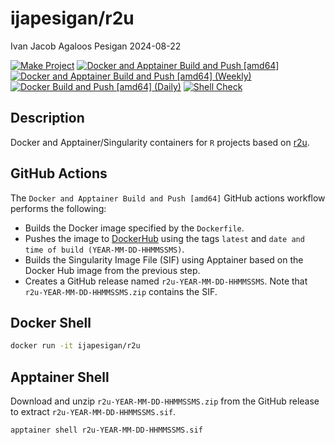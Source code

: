 ijapesigan/r2u
================
Ivan Jacob Agaloos Pesigan
2024-08-22

<!-- README.md is generated from .setup/readme/README.Rmd. Please edit that file -->

<!-- badges: start -->

[![Make
Project](https://github.com/ijapesigan/docker-r2u/actions/workflows/make.yml/badge.svg)](https://github.com/ijapesigan/docker-r2u/actions/workflows/make.yml)
[![Docker and Apptainer Build and Push
\[amd64\]](https://github.com/ijapesigan/docker-r2u/actions/workflows/docker-apptainer-build-push-amd64.yml/badge.svg)](https://github.com/ijapesigan/docker-r2u/actions/workflows/docker-apptainer-build-push-amd64.yml)
[![Docker and Apptainer Build and Push \[amd64\]
(Weekly)](https://github.com/ijapesigan/docker-r2u/actions/workflows/docker-apptainer-build-push-weekly-amd64.yml/badge.svg)](https://github.com/ijapesigan/docker-r2u/actions/workflows/docker-apptainer-build-push-weekly-amd64.yml)
[![Docker Build and Push \[amd64\]
(Daily)](https://github.com/ijapesigan/docker-r2u/actions/workflows/docker-build-push-daily-amd64.yml/badge.svg)](https://github.com/ijapesigan/docker-r2u/actions/workflows/docker-build-push-daily-amd64.yml)
[![Shell
Check](https://github.com/ijapesigan/docker-r2u/actions/workflows/shellcheck.yml/badge.svg)](https://github.com/ijapesigan/docker-r2u/actions/workflows/shellcheck.yml)
<!-- badges: end -->

## Description

Docker and Apptainer/Singularity containers for `R` projects based on
[r2u](https://github.com/eddelbuettel/r2u/).

## GitHub Actions

The `Docker and Apptainer Build and Push [amd64]` GitHub actions
workflow performs the following:

- Builds the Docker image specified by the `Dockerfile`.
- Pushes the image to
  [DockerHub](https://hub.docker.com/r/ijapesigan/r2u) using the tags
  `latest` and `date and time of build (YEAR-MM-DD-HHMMSSMS)`.
- Builds the Singularity Image File (SIF) using Apptainer based on the
  Docker Hub image from the previous step.
- Creates a GitHub release named `r2u-YEAR-MM-DD-HHMMSSMS`. Note that
  `r2u-YEAR-MM-DD-HHMMSSMS.zip` contains the SIF.

## Docker Shell

``` bash
docker run -it ijapesigan/r2u
```

## Apptainer Shell

Download and unzip `r2u-YEAR-MM-DD-HHMMSSMS.zip` from the GitHub release
to extract `r2u-YEAR-MM-DD-HHMMSSMS.sif`.

``` bash
apptainer shell r2u-YEAR-MM-DD-HHMMSSMS.sif
```

